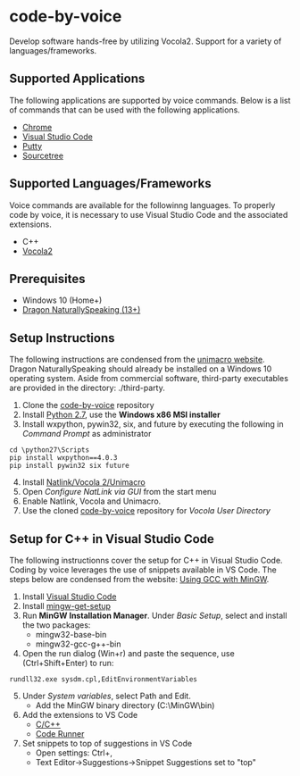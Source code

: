 # code-by-voice
Develop software hands-free by utilizing Vocola2. Support for a variety of languages/frameworks.

## Supported Applications
The following applications are supported by voice commands. Below is a list of commands that can be used with the following applications.
- [Chrome](https://www.google.com/chrome/?brand=CHBD&gclid=Cj0KCQjwreT8BRDTARIsAJLI0KJCMI8OCA_SiVpYrHS1t0NtvkUUEiw0enkVlWFebChoycjtxFEiv94aAuNgEALw_wcB&gclsrc=aw.ds)
- [Visual Studio Code](https://code.visualstudio.com/download)
- [Putty](https://www.chiark.greenend.org.uk/~sgtatham/putty/latest.html)
- [Sourcetree](https://www.sourcetreeapp.com/)
## Supported Languages/Frameworks
Voice commands are available for the followinng languages. To properly code by voice, it is necessary to use Visual Studio Code and the associated extensions.
- C++
- [Vocola2](http://vocola.net/v2/InstallVocola.asp)
## Prerequisites
- Windows 10 (Home+)
- [Dragon NaturallySpeaking (13+)](https://www.nuance.com/dragon.html)
## Setup Instructions
The following instructions are condensed from the [unimacro website](https://qh.antenna.nl/unimacro/installation/index.html). Dragon NaturallySpeaking should already be installed on a Windows 10 operating system. Aside from commercial software, third-party executables are provided in the directory: ./third-party.
1. Clone the [code-by-voice](https://github.com/ralphflachs/code-by-voice) repository
2. Install [Python 2.7](https://www.python.org/downloads/release/python-2718/), use the **Windows x86 MSI installer**
3. Install wxpython, pywin32, six, and future by executing the following in *Command Prompt* as administrator
```
cd \python27\Scripts
pip install wxpython==4.0.3
pip install pywin32 six future
```
4. Install [Natlink/Vocola 2/Unimacro](https://sourceforge.net/projects/natlink/files/natlink/natlink4.2/setup-natlink-4.2.exe/download)
5. Open *Configure NatLink via GUI* from the start menu
7. Enable Natlink, Vocola and Unimacro. 
8. Use the cloned [code-by-voice](https://github.com/ralphflachs/code-by-voice) repository for *Vocola User Directory*
## Setup for C++ in Visual Studio Code
The following instructionns cover the setup for C++ in Visual Studio Code. Coding by voice leverages the use of snippets available in VS Code. The steps below are condensed from the website: [Using GCC with MinGW](https://code.visualstudio.com/docs/cpp/config-mingw).
1. Install [Visual Studio Code](https://code.visualstudio.com/download)
2. Install [mingw-get-setup](https://osdn.net/projects/mingw/downloads/68260/mingw-get-setup.exe/)
3. Run **MinGW Installation Manager**. Under *Basic Setup*, select and install the two packages:
    - mingw32-base-bin 
    - mingw32-gcc-g++-bin
4. Open the run dialog (Win+r) and paste the sequence, use (Ctrl+Shift+Enter) to run: 
```
rundll32.exe sysdm.cpl,EditEnvironmentVariables
```
5. Under *System variables*, select Path and Edit.
    - Add the MinGW binary directory (C:\MinGW\bin)
6. Add the extensions to VS Code
    - [C/C++](https://marketplace.visualstudio.com/items?itemName=ms-vscode.cpptools)
    - [Code Runner](https://marketplace.visualstudio.com/items?itemName=formulahendry.code-runner)
7. Set snippets to top of suggestions in VS Code
    - Open settings: Ctrl+,
    - Text Editor->Suggestions->Snippet Suggestions set to "top"